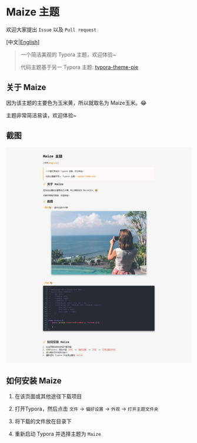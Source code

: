 # Maize 主题

欢迎大家提出 `Issue` 以及 `Pull request`

\[中文|[English](./README_EN.md)]

> 一个简洁美观的 Typora 主题，欢迎体验~
>
> 代码主题基于另一 Typora 主题: [typora-theme-pie](https://github.com/kevinzhao2233/typora-theme-pie)

## 关于 Maize

因为该主题的主要色为玉米黄，所以就取名为 Maize玉米。😂

主题非常简洁易读，欢迎体验~

## 截图

![Maize](./screenshot/Maize_zh.png)

## 如何安装 Maize

  1. 在该页面或其他途径下载项目

  2. 打开Typora，然后点击 `文件` -> `偏好设置` -> `外观` -> `打开主题文件夹` 

  3. 将下载的文件放在目录下

  4. 重新启动 Typora 并选择主题为 `Maize`

